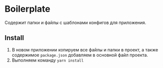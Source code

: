 # Boilerplate

Содержит папки и файлы с шаблонами конфигов для приложения.

## Install
1. В новом приложении копируем все файлы и папки в проект, а также содержимое `package.json` добавляем в основной файл проекта.
2. Выполняем команду `yarn install`